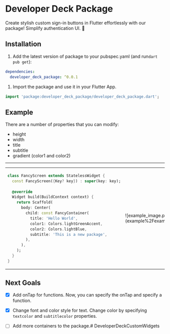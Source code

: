 # Developer Deck Package

Create stylish custom sign-in buttons in Flutter effortlessly with our package! Simplify
authentication UI. 💫

## Installation

1. Add the latest version of package to your pubspec.yaml (and run`dart pub get`):

```yaml
dependencies:
  developer_deck_package: ^0.0.1
```

1. Import the package and use it in your Flutter App.

```dart
import 'package:developer_deck_package/developer_deck_package.dart';
```

## Example

There are a number of properties that you can modify:

- height
- width
- title
- subtitle
- gradient (color1 and color2)

<hr>

<table>
<tr>
<td>

```dart
class FancyScreen extends StatelessWidget {
  const FancyScreen({Key? key}) : super(key: key);

  @override
  Widget build(BuildContext context) {
    return Scaffold(
      body: Center(
        child: const FancyContainer(
          title: 'Hello World',
          color1: Colors.lightGreenAccent,
          color2: Colors.lightBlue,
          subtitle: 'This is a new package',
        ),
      ),
    );
  }
}
```

</td>
<td>
![example_image.png](example%2Fexample_image.png)
</td>
</tr>
</table>

## Next Goals

- [x] Add onTap for functions.
  Now, you can specify the onTap and specify a function.

- [x] Change font and color style for text.
  Change color by specifying `textcolor` and `subtitlecolor` properties.

- [ ] Add more containers to the package.#   D e v e l o p e r D e c k C u s t o m W i d g e t s 
 
 